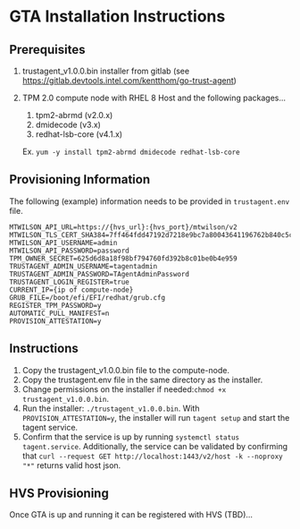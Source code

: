 # GTA Installation Instructions

## Prerequisites
1. trustagent_v1.0.0.bin installer from gitlab (see https://gitlab.devtools.intel.com/kentthom/go-trust-agent)
2. TPM 2.0 compute node with RHEL 8 Host and the following packages...
    1. tpm2-abrmd (v2.0.x)
    2. dmidecode (v3.x)
    3. redhat-lsb-core (v4.1.x)

    Ex. `yum -y install tpm2-abrmd dmidecode redhat-lsb-core`

## Provisioning Information
The following (example) information needs to be provided in `trustagent.env` file.

```
MTWILSON_API_URL=https://{hvs_url}:{hvs_port}/mtwilson/v2
MTWILSON_TLS_CERT_SHA384=7ff464fdd47192d7218e9bc7a80043641196762b840c5c79
MTWILSON_API_USERNAME=admin
MTWILSON_API_PASSWORD=password
TPM_OWNER_SECRET=625d6d8a18f98bf794760fd392b8c01be0b4e959
TRUSTAGENT_ADMIN_USERNAME=tagentadmin
TRUSTAGENT_ADMIN_PASSWORD=TAgentAdminPassword
TRUSTAGENT_LOGIN_REGISTER=true
CURRENT_IP={ip of compute-node}
GRUB_FILE=/boot/efi/EFI/redhat/grub.cfg
REGISTER_TPM_PASSWORD=y
AUTOMATIC_PULL_MANIFEST=n
PROVISION_ATTESTATION=y
```

## Instructions
1. Copy the trustagent_v1.0.0.bin file to the compute-node.
2. Copy the trustagent.env file in the same directory as the installer.
3. Change permissions on the installer if needed:`chmod +x trustagent_v1.0.0.bin`.
4. Run the installer: `./trustagent_v1.0.0.bin`.  With `PROVISION_ATTESTATION=y`, the installer will run `tagent setup` and start the tagent service.
5. Confirm that the service is up by running `systemctl status tagent.service`.  Additionally, the service can be validated by confirming that `curl --request GET http://localhost:1443/v2/host -k --noproxy "*"` returns valid host json.

## HVS Provisioning
Once GTA is up and running it can be registered with HVS (TBD)...



